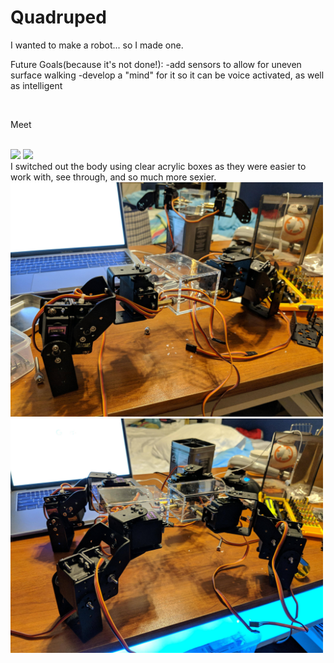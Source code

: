 # Quadruped

I wanted to make a robot... so I made one.

Future Goals(because it's not done!):
-add sensors to allow for uneven surface walking
-develop a "mind" for it so it can be voice activated, as well as intelligent

<br>


Meet

<br>

<img src="images/five.jpg" width="300"/>
<img src="images/six.jpg" width="600"/>

<br>
I switched out the body using clear acrylic boxes as they were easier to work with, see through, and so much more sexier.

<img src="images/seven.jpg" width="500"/>
<img src="images/eight.jpg" width="500"/>


